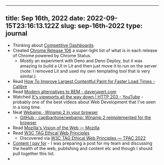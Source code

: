 
---
title: Sep 16th, 2022 
date: 2022-09-15T23:16:13.122Z
slug: sep-16th-2022
type: journal
---
* Thinking about [Competitive Dashboards](../entry/competitive-dashboards)
* Created [Chrome Release 106](https://chrome-status-lite.deno.dev/?version=106) a super-light list of what is in each release of Chrome powered by Chrome Status.
  * Mostly an experiment with Deno and Deno Deploy, but it was amazing to build a UI in Lit and then just move it to run on the server (note: I removed Lit and used my own templating tool that is very similar.)
* Read [How To Improve Largest Contentful Paint for Faster Load Times - Calibre](https://calibreapp.com/blog/largest-contentful-paint)
* Read [Modern alternatives to BEM - daverupert.com](https://daverupert.com/2022/08/modern-alternatives-to-bem/)
* Watched [It's viewports all the way down | HTTP 203 - YouTube](https://www.youtube.com/watch?v=xl9R8aTOW_I&t=10s) - probably one of the best videos about Web Development that I've seen in a long time.
* Neat [Webamp · Winamp 2 in your browser](https://webamp.org/)
  * [GitHub - captbaritone/webamp: Winamp 2 reimplemented for the browser](https://github.com/captbaritone/webamp)
* Read [Mozilla's Vision of the Web — Mozilla](https://www.mozilla.org/en-US/about/webvision/)
* Read [W3C TAG Ethical Web Principles](https://www.w3.org/2001/tag/doc/ethical-web-principles/)
  * Discovered via [W3C TAG Ethical Web Principles — TPAC 2022](https://tess.oconnor.cx/2022/09/ethical-web-principles)
* [Content I pay for](../entry/content-i-pay-for) - I was preparing a post for my team and discussing the health of the web, publishing and content etc and though I should pull together this list.
* 

